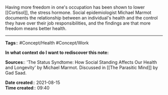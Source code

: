 Having more freedom in one's occupation has been shown to lower [[Cortisol]], the stress hormone. 
Social epidemiologist Michael Marmot documents the relationship between an individual's health and the control they have over their job responsibilities, and the findings are that more freedom means better health.



---
**Tags**:: #Concept/Health #Concept/Work 

**In what context do I want to rediscover this note:**

**Sources**::
'The Status Syndtome: How Social Standing Affects Our Health and Longevity' by Michael Marmot. Discussed in [[The Parasitic Mind]] by Gad Saad. 

**Date created**:: 2021-08-15  
**Time created**:: 09:40
